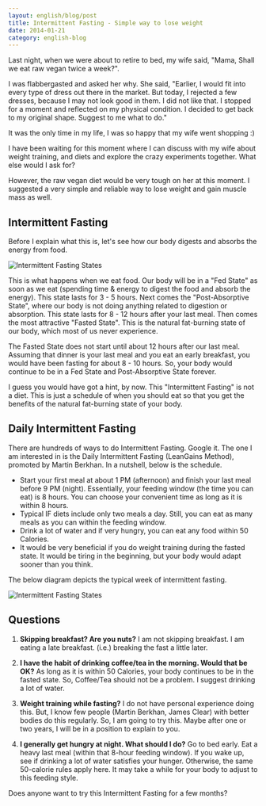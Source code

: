 ```yaml
---
layout: english/blog/post
title: Intermittent Fasting - Simple way to lose weight
date: 2014-01-21
category: english-blog
---
```


Last night, when we were about to retire to bed, my wife said, "Mama, Shall we eat raw vegan twice a week?".

I was flabbergasted and asked her why. She said, "Earlier, I would fit into every type of dress out there in the market. But today, I rejected a few dresses, because I may not look good in them. I did not like that. I stopped for a moment and reflected on my physical condition. I decided to get back to my original shape. Suggest to me what to do."

It was the only time in my life, I was so happy that my wife went shopping :)

I have been waiting for this moment where I can discuss with my wife about weight training, and diets and explore the crazy experiments together. What else would I ask for?

However, the raw vegan diet would be very tough on her at this moment. I suggested a very simple and reliable way to lose weight and gain muscle mass as well.

## Intermittent Fasting

Before I explain what this is, let's see how our body digests and absorbs the energy from food.

![Intermittent Fasting States]({{site.english.blog.downloads}}/intermittent-fasting-states.jpg)

This is what happens when we eat food. Our body will be in a "Fed State" as soon as we eat (spending time & energy to digest the food and absorb the energy). This state lasts for 3 - 5 hours. Next comes the "Post-Absorptive State", where our body is not doing anything related to digestion or absorption. This state lasts for 8 - 12 hours after your last meal. Then comes the most attractive "Fasted State". This is the natural fat-burning state of our body, which most of us never experience.

The Fasted State does not start until about 12 hours after our last meal. Assuming that dinner is your last meal and you eat an early breakfast, you would have been fasting for about 8 - 10 hours. So, your body would continue to be in a Fed State and Post-Absorptive State forever.

I guess you would have got a hint, by now. This "Intermittent Fasting" is not a diet. This is just a schedule of when you should eat so that you get the benefits of the natural fat-burning state of your body.

## Daily Intermittent Fasting

There are hundreds of ways to do Intermittent Fasting. Google it. The one I am interested in is the Daily Intermittent Fasting (LeanGains Method), promoted by Martin Berkhan. In a nutshell, below is the schedule.

* Start your first meal at about 1 PM (afternoon) and finish your last meal before 9 PM (night). Essentially, your feeding window (the time you can eat) is 8 hours. You can choose your convenient time as long as it is within 8 hours.
* Typical IF diets include only two meals a day. Still, you can eat as many meals as you can within the feeding window.
* Drink a lot of water and if very hungry, you can eat any food within 50 Calories.
* It would be very beneficial if you do weight training during the fasted state. It would be tiring in the beginning, but your body would adapt sooner than you think.

The below diagram depicts the typical week of intermittent fasting.

![Intermittent Fasting States]({{site.english.blog.downloads}}/leangains-daily-intermittent-fasting.jpg)

## Questions

1) **Skipping breakfast? Are you nuts?**
I am not skipping breakfast. I am eating a late breakfast. (i.e.) breaking the fast a little later.

2) **I have the habit of drinking coffee/tea in the morning. Would that be OK?**
As long as it is within 50 Calories, your body continues to be in the fasted state. So, Coffee/Tea should not be a problem. I suggest drinking a lot of water.

3) **Weight training while fasting?**
I do not have personal experience doing this. But, I know few people (Martin Berkhan, James Clear) with better bodies do this regularly. So, I am going to try this. Maybe after one or two years, I will be in a position to explain to you.

4) **I generally get hungry at night. What should I do?**
Go to bed early. Eat a heavy last meal (within that 8-hour feeding window). If you wake up, see if drinking a lot of water satisfies your hunger. Otherwise, the same 50-calorie rules apply here. It may take a while for your body to adjust to this feeding style.

Does anyone want to try this Intermittent Fasting for a few months?

